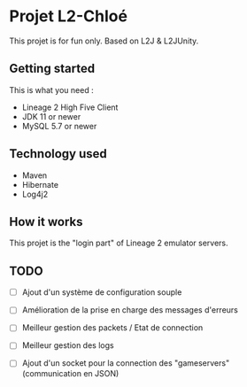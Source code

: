# Projet L2-Chloé

This projet is for fun only. Based on L2J & L2JUnity.

## Getting started

This is what you need :

* Lineage 2 High Five Client
* JDK 11 or newer
* MySQL 5.7 or newer

## Technology used

* Maven
* Hibernate
* Log4j2

## How it works

This projet is the "login part" of Lineage 2 emulator servers.

## TODO

 - [ ] Ajout d'un système de configuration souple
 - [ ] Amélioration de la prise en charge des messages d'erreurs
 - [ ] Meilleur gestion des packets / Etat de connection
 - [ ] Meilleur gestion des logs
 - [ ] Ajout d'un socket pour la connection des "gameservers" (communication en JSON)
 